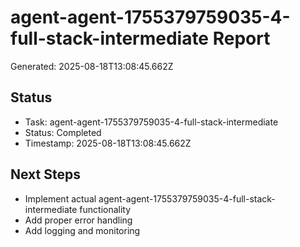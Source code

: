 # agent-agent-1755379759035-4-full-stack-intermediate Report

Generated: 2025-08-18T13:08:45.662Z

## Status
- Task: agent-agent-1755379759035-4-full-stack-intermediate
- Status: Completed
- Timestamp: 2025-08-18T13:08:45.662Z

## Next Steps
- Implement actual agent-agent-1755379759035-4-full-stack-intermediate functionality
- Add proper error handling
- Add logging and monitoring
